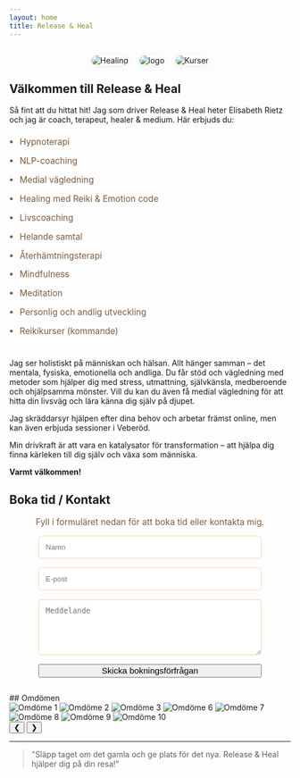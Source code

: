 ```yaml
---
layout: home
title: Release & Heal
---
```


<div style="display: flex; flex-wrap: wrap; gap: 20px; justify-content: center; margin: 30px 0;">
  <img src="public/img/250354970_471013874444518_3439968159325538496_n-1024x683.jpg" alt="Healing" style="max-width: 300px; border-radius: 12px; box-shadow: 0 2px 12px rgba(0,0,0,0.07);">
  <img src="public/img/Logga-3.png" alt="logo" style="max-width: 300px; border-radius: 12px; box-shadow: 0 2px 12px rgba(0,0,0,0.07);">
  <img src="public/img/pexels-los-muertos-crew-7947789-1-1024x683.jpg" alt="Kurser" style="max-width: 300px; border-radius: 12px; box-shadow: 0 2px 12px rgba(0,0,0,0.07);">
</div>

## Välkommen till Release & Heal

Så fint att du hittat hit! Jag som driver Release & Heal heter Elisabeth Rietz och jag är coach, terapeut, healer & medium. Här erbjuds du:

<ul style="margin: 1em 0 2em 0; padding-left: 1.2em; color: #7c5c3e; font-size: 1.1em; line-height: 2.2em;">
  <li>Hypnoterapi</li>
  <li>NLP-coaching</li>
  <li>Medial vägledning</li>
  <li>Healing med Reiki & Emotion code</li>
  <li>Livscoaching</li>
  <li>Helande samtal</li>
  <li>Återhämtningsterapi</li>
  <li>Mindfulness</li>
  <li>Meditation</li>
  <li>Personlig och andlig utveckling</li>
  <li>Reikikurser (kommande)</li>
</ul>

Jag ser holistiskt på människan och hälsan. Allt hänger samman – det mentala, fysiska, emotionella och andliga. Du får stöd och vägledning med metoder som hjälper dig med stress, utmattning, självkänsla, medberoende och ohjälpsamma mönster. Vill du kan du även få medial vägledning för att hitta din livsväg och lära känna dig själv på djupet.

Jag skräddarsyr hjälpen efter dina behov och arbetar främst online, men kan även erbjuda sessioner i Veberöd.

Min drivkraft är att vara en katalysator för transformation – att hjälpa dig finna kärleken till dig själv och växa som människa.

**Varmt välkommen!**

## Boka tid / Kontakt

<p style="text-align:center; font-size:1.1em; margin-bottom:1em; color:#7c5c3e;">Fyll i formuläret nedan för att boka tid eller kontakta mig.</p>
<form action="https://formspree.io/f/xwpnrgzn" method="POST" style="max-width:400px;margin:0 auto 2em auto;display:flex;flex-direction:column;gap:16px;">
  <input type="text" name="Namn" placeholder="Namn" required style="padding:12px;border-radius:6px;border:1px solid #f6d2a5;">
  <input type="email" name="E-post" placeholder="E-post" required style="padding:12px;border-radius:6px;border:1px solid #f6d2a5;">
  <textarea name="Meddelande" placeholder="Meddelande" required style="padding:12px;border-radius:6px;border:1px solid #f6d2a5;min-height:100px;"></textarea>
  <button type="submit" class="cta" style="width:100%;font-size:1.1em;">Skicka bokningsförfrågan</button>
</form>
## Omdömen

<div class="carousel-container">
  <div class="carousel">
    <img src="public/img/omdomen/1-1024x1024.png" alt="Omdöme 1" class="carousel-image">
    <img src="public/img/omdomen/2-1024x1024.png" alt="Omdöme 2" class="carousel-image">
    <img src="public/img/omdomen/3-1024x1024.png" alt="Omdöme 3" class="carousel-image">
    <img src="public/img/omdomen/6-1024x1024.png" alt="Omdöme 6" class="carousel-image">
    <img src="public/img/omdomen/7-1024x1024.png" alt="Omdöme 7" class="carousel-image">
    <img src="public/img/omdomen/8-1024x1024.png" alt="Omdöme 8" class="carousel-image">
    <img src="public/img/omdomen/9-1024x1024.png" alt="Omdöme 9" class="carousel-image">
    <img src="public/img/omdomen/10-1024x1024.png" alt="Omdöme 10" class="carousel-image">
  </div>
  <button class="carousel-btn prev">&#10094;</button>
  <button class="carousel-btn next">&#10095;</button>
</div>

<script>
let currentIndex = 0;
const images = document.querySelectorAll('.carousel-image');
const total = images.length;
function showImage(idx) {
  images.forEach((img, i) => {
    img.style.display = i === idx ? 'block' : 'none';
  });
}
document.querySelector('.carousel-btn.next').onclick = function() {
  currentIndex = (currentIndex + 1) % total;
  showImage(currentIndex);
};
document.querySelector('.carousel-btn.prev').onclick = function() {
  currentIndex = (currentIndex - 1 + total) % total;
  showImage(currentIndex);
};
showImage(currentIndex);
// Automatisk scroll
setInterval(function() {
  currentIndex = (currentIndex + 1) % total;
  showImage(currentIndex);
}, 20000);
</script>

---

> "Släpp taget om det gamla och ge plats för det nya. Release & Heal hjälper dig på din resa!"



